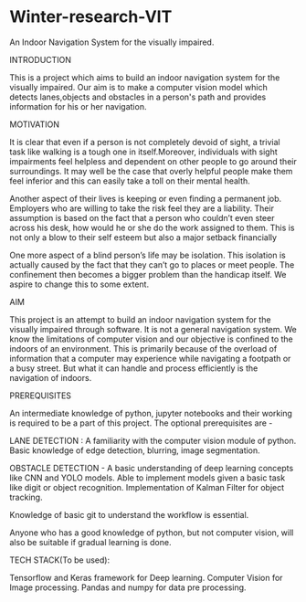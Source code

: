 # Winter-research-VIT
An Indoor Navigation System for the visually impaired.

INTRODUCTION

This is a project which aims to build an indoor navigation system for the visually impaired. Our aim is to make a computer vision model which detects lanes,objects and obstacles in a person's path and provides information for his or her navigation.


MOTIVATION

It is clear that even if a person is not completely devoid of sight, a trivial task like walking is a tough one in itself.Moreover, individuals with sight impairments feel helpless and dependent on other people to go around their surroundings. It may well be the case that overly helpful people make them feel inferior and this can easily take a toll on their mental health.

Another aspect of their lives is keeping or even finding a permanent job. Employers who are willing to take the risk feel they are a liability. Their assumption is based on the fact that a person who couldn’t even steer across his desk, how would he or she do the work assigned to them. This is not only a blow to their self esteem but also a major setback financially

One more aspect of a blind person’s life may be isolation. This isolation is actually caused by the fact that they can’t go to places or meet people. The confinement then becomes a bigger problem than the handicap itself.
We aspire to change this to some extent.


AIM

This project is an attempt to build an indoor navigation system for the visually impaired through software. 
It is not a general navigation system. We know the limitations of computer vision and our objective is confined to the indoors of an environment.
This is primarily because of the overload of information that a computer may experience while navigating a footpath or a busy street. But what it can handle and process efficiently is the navigation of indoors.


PREREQUISITES

 An intermediate knowledge of python, jupyter notebooks and their working is required to be a part of this project. The optional prerequisites are - 
 
LANE DETECTION :
A familiarity with the computer vision module of python.
Basic knowledge of edge detection, blurring, image segmentation.

OBSTACLE DETECTION - 
A basic understanding of deep learning concepts like CNN and YOLO models. 
Able to implement models given a basic task like digit or object recognition.
Implementation of Kalman Filter for object tracking.

Knowledge of basic git to understand the workflow is essential.

Anyone who has a good knowledge of python, but not computer vision, will also be suitable if gradual learning is done.





TECH STACK(To be used): 
  
Tensorflow and Keras framework for Deep learning.
Computer Vision for Image processing.
Pandas and numpy for data pre processing.
